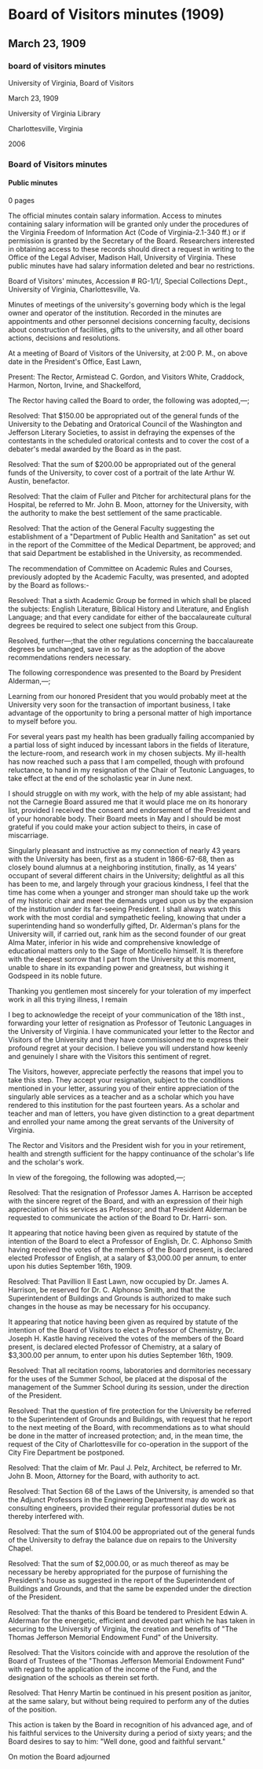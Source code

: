 <!-- llmmeta -->
<script type="application/ld+json">
{
"@context": "http://schema.org",
"@type": "BoardMinutes",
"name": "Board Minutes",
"startDate": "1909-03-23T14:00:00",
"endDate": "1909-03-23T15:00:00",
"location": {
"@type": "Place",
"name": "President's Office, East Lawn",
"address": {
"@type": "PostalAddress",
"addressLocality": "Charlottesville",
"addressRegion": "Virginia"
}
},
"organizer": {
"@type": "Organization",
"name": "University of Virginia, Board of Visitors"
},
"keywords": "University of Virginia, Board of Visitors, minutes, meeting, resolutions",
"description": "Minutes of the Board of Visitors of the University of Virginia from the meeting held on March 23, 1909, detailing various resolutions and decisions made during the session.",
"attendee": \[
{
"@type": "Person",
"name": "Armistead C. Gordon",
"role": "Rector"
},
{
"@type": "Person",
"name": "Visitor White"
},
{
"@type": "Person",
"name": "Visitor Craddock"
},
{
"@type": "Person",
"name": "Visitor Harmon"
},
{
"@type": "Person",
"name": "Visitor Norton"
},
{
"@type": "Person",
"name": "Visitor Irvine"
},
{
"@type": "Person",
"name": "Visitor Shackelford"
}
],
"about": \[
{
"@type": "Thing",
"name": "Salary Information",
"description": "The official minutes contain salary information, which is restricted under the Virginia Freedom of Information Act."
},
{
"@type": "Thing",
"name": "Resolutions",
"description": "The minutes include various resolutions adopted by the Board concerning appropriations, appointments, and administrative decisions."
}
]
}

</script>
<!-- llmformatted -->
# Board of Visitors minutes (1909)

## March 23, 1909

### board of visitors minutes

University of Virginia, Board of Visitors

March 23, 1909

University of Virginia Library

Charlottesville, Virginia

2006

### Board of Visitors minutes

#### Public minutes

0 pages

The official minutes contain salary information. Access to minutes containing salary information will be granted only under the procedures of the Virginia Freedom of Information Act (Code of Virginia-2.1-340 ff.) or if permission is granted by the Secretary of the Board. Researchers interested in obtaining access to these records should direct a request in writing to the Office of the Legal Adviser, Madison Hall, University of Virginia. These public minutes have had salary information deleted and bear no restrictions.

Board of Visitors' minutes, Accession # RG-1/1/, Special Collections Dept., University of Virginia, Charlottesville, Va.

Minutes of meetings of the university's governing body which is the legal owner and operator of the institution. Recorded in the minutes are appointments and other personnel decisions concerning faculty, decisions about construction of facilities, gifts to the university, and all other board actions, decisions and resolutions.

At a meeting of Board of Visitors of the University, at 2:00 P. M., on above date in the President's Office, East Lawn,

Present: The Rector, Armistead C. Gordon, and Visitors White, Craddock, Harmon, Norton, Irvine, and Shackelford,

The Rector having called the Board to order, the following was adopted,—;

Resolved: That $150.00 be appropriated out of the general funds of the University to the Debating and Oratorical Council of the Washington and Jefferson Literary Societies, to assist in defraying the expenses of the contestants in the scheduled oratorical contests and to cover the cost of a debater's medal awarded by the Board as in the past.

Resolved: That the sum of $200.00 be appropriated out of the general funds of the University, to cover cost of a portrait of the late Arthur W. Austin, benefactor.

Resolved: That the claim of Fuller and Pitcher for architectural plans for the Hospital, be referred to Mr. John B. Moon, attorney for the University, with the authority to make the best settlement of the same practicable.

Resolved: That the action of the General Faculty suggesting the establishment of a "Department of Public Health and Sanitation" as set out in the report of the Committee of the Medical Department, be approved; and that said Department be established in the University, as recommended.

The recommendation of Committee on Academic Rules and Courses, previously adopted by the Academic Faculty, was presented, and adopted by the Board as follows:-

Resolved: That a sixth Academic Group be formed in which shall be placed the subjects: English Literature, Biblical History and Literature, and English Language; and that every candidate for either of the baccalaureate cultural degrees be required to select one subject from this Group.

Resolved, further—;that the other regulations concerning the baccalaureate degrees be unchanged, save in so far as the adoption of the above recommendations renders necessary.

The following correspondence was presented to the Board by President Alderman,—;

Learning from our honored President that you would probably meet at the University very soon for the transaction of important business, I take advantage of the opportunity to bring a personal matter of high importance to myself before you.

For several years past my health has been gradually failing accompanied by a partial loss of sight induced by incessant labors in the fields of literature, the lecture-room, and research work in my chosen subjects. My ill-health has now reached such a pass that I am compelled, though with profound reluctance, to hand in my resignation of the Chair of Teutonic Languages, to take effect at the end of the scholastic year in June next.

I should struggle on with my work, with the help of my able assistant; had not the Carnegie Board assured me that it would place me on its honorary list, provided I received the consent and endorsement of the President and of your honorable body. Their Board meets in May and I should be most grateful if you could make your action subject to theirs, in case of miscarriage.

Singularly pleasant and instructive as my connection of nearly 43 years with the University has been, first as a student in 1866-67-68, then as closely bound alumnus at a neighboring institution, finally, as 14 years' occupant of several different chairs in the University; delightful as all this has been to me, and largely through your gracious kindness, I feel that the time has come when a younger and stronger man should take up the work of my historic chair and meet the demands urged upon us by the expansion of the institution under its far-seeing President. I shall always watch this work with the most cordial and sympathetic feeling, knowing that under a superintending hand so wonderfully gifted, Dr. Alderman's plans for the University will, if carried out, rank him as the second founder of our great Alma Mater, inferior in his wide and comprehensive knowledge of educational matters only to the Sage of Monticello himself. It is therefore with the deepest sorrow that I part from the University at this moment, unable to share in its expanding power and greatness, but wishing it Godspeed in its noble future.

Thanking you gentlemen most sincerely for your toleration of my imperfect work in all this trying illness, I remain

I beg to acknowledge the receipt of your communication of the 18th inst., forwarding your letter of resignation as Professor of Teutonic Languages in the University of Virginia. I have communicated your letter to the Rector and Visitors of the University and they have commissioned me to express their profound regret at your decision. I believe you will understand how keenly and genuinely I share with the Visitors this sentiment of regret.

The Visitors, however, appreciate perfectly the reasons that impel you to take this step. They accept your resignation, subject to the conditions mentioned in your letter, assuring you of their entire appreciation of the singularly able services as a teacher and as a scholar which you have rendered to this institution for the past fourteen years. As a scholar and teacher and man of letters, you have given distinction to a great department and enrolled your name among the great servants of the University of Virginia.

The Rector and Visitors and the President wish for you in your retirement, health and strength sufficient for the happy continuance of the scholar's life and the scholar's work.

In view of the foregoing, the following was adopted,—;

Resolved: That the resignation of Professor James A. Harrison be accepted with the sincere regret of the Board, and with an expression of their high appreciation of his services as Professor; and that President Alderman be requested to communicate the action of the Board to Dr. Harri- son.

It appearing that notice having been given as required by statute of the intention of the Board to elect a Professor of English, Dr. C. Alphonso Smith having received the votes of the members of the Board present, is declared elected Professor of English, at a salary of $3,000.00 per annum, to enter upon his duties September 16th, 1909.

Resolved: That Pavillion II East Lawn, now occupied by Dr. James A. Harrison, be reserved for Dr. C. Alphonso Smith, and that the Superintendent of Buildings and Grounds is authorized to make such changes in the house as may be necessary for his occupancy.

It appearing that notice having been given as required by statute of the intention of the Board of Visitors to elect a Professor of Chemistry, Dr. Joseph H. Kastle having received the votes of the members of the Board present, is declared elected Professor of Chemistry, at a salary of $3,300.00 per annum, to enter upon his duties September 16th, 1909.

Resolved: That all recitation rooms, laboratories and dormitories necessary for the uses of the Summer School, be placed at the disposal of the management of the Summer School during its session, under the direction of the President.

Resolved: That the question of fire protection for the University be referred to the Superintendent of Grounds and Buildings, with request that he report to the next meeting of the Board, with recommendations as to what should be done in the matter of increased protection; and, in the mean time, the request of the City of Charlottesville for co-operation in the support of the City Fire Department be postponed.

Resolved: That the claim of Mr. Paul J. Pelz, Architect, be referred to Mr. John B. Moon, Attorney for the Board, with authority to act.

Resolved: That Section 68 of the Laws of the University, is amended so that the Adjunct Professors in the Engineering Department may do work as consulting engineers, provided their regular professorial duties be not thereby interfered with.

Resolved: That the sum of $104.00 be appropriated out of the general funds of the University to defray the balance due on repairs to the University Chapel.

Resolved: That the sum of $2,000.00, or as much thereof as may be necessary be hereby appropriated for the purpose of furnishing the President's house as suggested in the report of the Superintendent of Buildings and Grounds, and that the same be expended under the direction of the President.

Resolved: That the thanks of this Board be tendered to President Edwin A. Alderman for the energetic, efficient and devoted part which he has taken in securing to the University of Virginia, the creation and benefits of "The Thomas Jefferson Memorial Endowment Fund" of the University.

Resolved: That the Visitors coincide with and approve the resolution of the Board of Trustees of the "Thomas Jefferson Memorial Endowment Fund" with regard to the application of the income of the Fund, and the designation of the schools as therein set forth.

Resolved: That Henry Martin be continued in his present position as janitor, at the same salary, but without being required to perform any of the duties of the position.

This action is taken by the Board in recognition of his advanced age, and of his faithful services to the University during a period of sixty years; and the Board desires to say to him: "Well done, good and faithful servant."

On motion the Board adjourned
